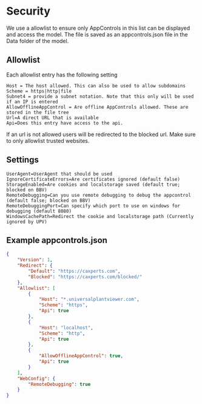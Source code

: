 # Security
We use a allowlist to ensure only AppControls in this list can be displayed and access the model.
The file is saved as an appcontrols.json file in the Data folder of the model.
## Allowlist
Each allowlist entry has the following setting
```
Host = The host allowed. This can also be used to allow subdomains
Scheme = https|http|file
Subnet4 = provide a subnet notation. Note that this only will be used if an IP is entered
AllowOfflineAppControl = Are offline AppControls allowed. These are stored in the file tree
Url=A direct URL that is available
Api=Does this entry have access to the api.
```
If an url is not allowed users will be redirected to the blocked url. Make sure to only allowlist trusted websites.

## Settings
```
UserAgent=UserAgent that should be used
IgnoreCertificateErrors=Are certificates ignored (default false)
StorageEnabled=Are cookies and localstorage saved (default true; blocked on BBV)
RemoteDebugging=Can you use remote debugging to debug the appcontrol (default false; blocked on BBV)
RemoteDebuggingPort=Can specify which port to use on windows for debugging (default 8080)
WindowsCachePath=Redirect the cookie and localstorage path (Currently ignored by UPV)
```

## Example appcontrols.json
```json
{
    "Version": 1,
    "Redirect": {
        "Default": "https://caxperts.com",
        "Blocked": "https://caxperts.com/blocked/"
    },
    "Allowlist": [
        {
            "Host": "*.universalplantviewer.com",
            "Scheme": "https",
            "Api": true
        },
        {
            "Host": "localhost",
            "Scheme": "http",
            "Api": true
        },
        {
            "AllowOfflineAppControl": true,
            "Api": true
        }
    ],
    "WebConfig": {
        "RemoteDebugging": true
    }
}
```